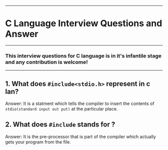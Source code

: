 ***
# C Language Interview Questions and Answer


***
### This interview questions for C language is in it's infantile stage and any contribution is welcome!


***
## 1. What does `#include<stdio.h>` represent in c lan?

Answer: It is a statment which tells the compiler to insert the contents of `stdio(standard input out put)` at the particular place.


## 2. What does `#include` stands for ?

Answer: It is the pre-processor that is part of the compiler which actually gets your program from the file.

